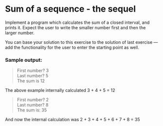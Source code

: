 # Sum of a sequence - the sequel
Implement a program which calculates the sum of a closed interval, and prints it. Expect the user to write the smaller number first and then the larger number.

You can base your solution to this exercise to the solution of last exercise — add the functionality for the user to enter the starting point as well.

### Sample output:

> First number? 3 <br>
Last number? 5 <br>
The sum is 12 <br>

The above example internally calculated 3 + 4 + 5 = 12

> First number? 2 <br>
Last number? 8 <br>
The sum is: 35 <br>

And now the internal calculation was 2 + 3 + 4 + 5 + 6 + 7 + 8 = 35